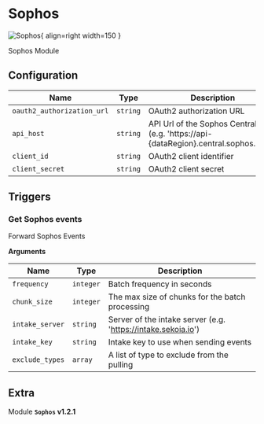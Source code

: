 # Sophos

![Sophos](/assets/playbooks/library/sophos.png){ align=right width=150 }

Sophos Module

## Configuration

| Name      |  Type   |  Description  |
| --------- | ------- | --------------------------- |
| `oauth2_authorization_url` | `string` | OAuth2 authorization URL |
| `api_host` | `string` | API Url of the Sophos Central API (e.g. 'https://api-{dataRegion}.central.sophos.com') |
| `client_id` | `string` | OAuth2 client identifier |
| `client_secret` | `string` | OAuth2 client secret |

## Triggers

### Get Sophos events

Forward Sophos Events

**Arguments**

| Name      |  Type   |  Description  |
| --------- | ------- | --------------------------- |
| `frequency` | `integer` | Batch frequency in seconds |
| `chunk_size` | `integer` | The max size of chunks for the batch processing |
| `intake_server` | `string` | Server of the intake server (e.g. 'https://intake.sekoia.io') |
| `intake_key` | `string` | Intake key to use when sending events |
| `exclude_types` | `array` | A list of type to exclude from the pulling |


## Extra

Module **`Sophos` v1.2.1**